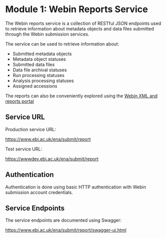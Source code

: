 # Module 1: Webin Reports Service

The Webin reports service is a collection of RESTful JSON endpoints used to retrieve information
about metadata objects and data files submitted through the Webin submission services.

The service can be used to retrieve information about:

* Submitted metadata objects
* Metadata object statuses
* Submitted data files
* Data file archival statuses
* Run processing statuses
* Analysis processing statuses
* Assigned accessions

The reports can also be conveniently explored using the [Webin XML and reports portal](prog_11.html)

## Service URL

Production service URL:

<https://www.ebi.ac.uk/ena/submit/report>

Test service URL:

<https://wwwdev.ebi.ac.uk/ena/submit/report>

## Authentication

Authentication is done using basic HTTP authentication with Webin submission account credentials.

## Service Endpoints

The service endpoints are documented using Swagger:

<https://www.ebi.ac.uk/ena/submit/report/swagger-ui.html>
